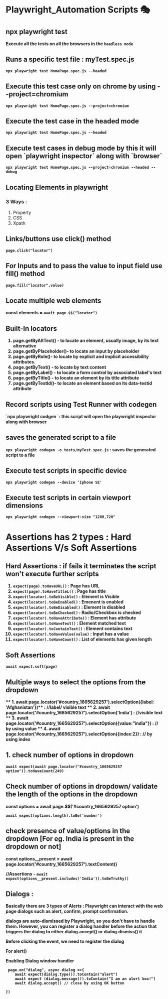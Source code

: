 # Playwright_Automation Scripts 🎭

<h2> npx playwright test</h2>

<b>Execute all the tests on all the browsers in the `headless mode`</b>

<h2>Runs a specific test file : myTest.spec.js</h2>

<b>`npx playwright test HomePage.spec.js --headed`</b>

<h2>Execute this test case only on chrome by using --project=chromium</h2>

<b>`npx playwright test HomePage.spec.js --project=chromium`</b> 

<h2> Execute the test case in the headed mode</h2>

<b>`npx playwright test HomePage.spec.js --headed`</b>

<h2>Execute test cases in debug mode by this it will open `playwright inspector` along with `browser`</h2>

<b>`npx playwright test HomePage.spec.js --project=chromium --headed --debug`</b>

<h2>Locating Elements in playwright</h2>

<h3>3 Ways : </h3>

<ol>
  <li>Property</li>
   <li>CSS</li>
   <li>Xpath</li>
</ol>


<h2>Links/buttons use click() method </h2>
  
<b>`page.click("locator")`<b>

<h2>For Inputs and to pass the value to input field use fill() method</h2> 

<b>`page.fill("locator",value)`<b>

<h2>Locate multiple web elements</h2> 

<b>const elements = `await page.$$("locator")`</b>


<h2>Built-In locators </h2> 

1. page.getByAltText() - to locate an element, usually image, by its text alternative
2. page.getByPlaceholder()- to locate an input by placeholder
3. page.getByRole()- to locate by explicit and implicit accessibility attributes.
4. page.getByText() - to locate by text content
5. page.getByLabel() - to locate a form control by associated label's text
6. page.getByTitle() - to locate an element by its title attribute
7. page.getByTestId()- to locate an element based on its data-testid attribute


<h2> Record scripts using Test Runner with <b>codegen</b> </h2>
<b>`npx playwright codgen`</b> : this script will open the playwright inspector along with browser

<h2> saves the generated script to a file</h2>

<b> `npx playwright codegen -o tests/myTest.spec.js` </b> : saves the generated script to a file

<h2>Execute test scripts in specific device</h2>

`npx playwright codegen --device 'Iphone SE'`

<h2>Execute test scripts in certain viewport dimensions</h2>

`npx playwright codegen --viewport-size "1280,720" `

<h1>Assertions has 2 types : Hard Assertions V/s Soft Assertions</h1>
<h2>Hard Assertions : if fails it terminates the script won't execute further scripts</h2>

1. `expect(page).toHaveURL()`             : Page has URL
2. `expect(page).toHaveTitleL()`          : Page has title
3. `expect(locator).toBeVisible()`        : Element is Visible
4. `expect(locator).toBeEnabled()`        : Emenent is enabled
5. `expect(locator).toBeDisabled()`       : Element is disabled
6. `expect(locator).toBeChecked()`        : Radio/Checkbox is checked
7. `expect(locator).toHaveAttribute()`    : Element has attribute
8. `expect(locator).toHaveText()`         : Element matched text
9. `expect(locator).toContainText()`      : Element contains text
10. `expect(locator).toHaveValue(value)`   : Input has a value
11. `expect(locator).toHaveCount()`        : List of elements has given length

<h2> Soft Assertions </h2>

<b>`await expect.soft(page)`</b> 


<h2>Multiple ways to select the options from the dropdown</h2>

** 1.  await page.locator('#country_1665629257').selectOption({label: 'Afghanistan'})**            : //label/  visible text
**  2.  await page.locator('#country_1665629257').selectOption('India')                           : //visible text
**  3.  await page.locator('#country_1665629257').selectOption({value:"india"})                   : // by using value
**  4. await page.locator('#country_1665629257').selectOption({index:2})                          : // by using index 


<h2>1. check number of options in dropdown </h2>

<b>`await expect(await page.locator("#country_1665629257 option")).toHaveCount(249)`</b> 

<h2>Check number of options in dropdown/ validate the length of the options in the dropdown</h2>
<b>const options = await page.$$('#country_1665629257 option')</b>

<b>`await expect(options.length).toBe('number')`</b>



<h2>check presence of value/options in the dropdown [For eg. India is present in the dropdown or not]</h2>
<b>const options__present = await page.locator('#country_1665629257').textContent()</b>

//Assertions - <b>`await expect(options__present.includes('India')).toBeTruthy()`</b>




<h2>Dialogs :</h2>

<p>Basically there are 3 types of Alerts  : Playwright can interact with the web page dialogs such as alert, confirm, prompt confirmation. </p>
<p>dialogs are auto-dismissed by Playwright, so you don't have to handle them. However, you can register a dialog handler before the action that triggers the dialog to either dialog.accept() or dialog.dismiss() it</p>


<p>Before clicking the event, we need to register the dialog </p>

For alert()

**Enabling Dialog window handler**

     page.on("dialog", async dialog =>{
        await expect(dialog.type()).toContain("alert")
        await expect (dialog.message()).toContain("I am an alert box!")
        await dialog.accept() // close by using OK button

    })




